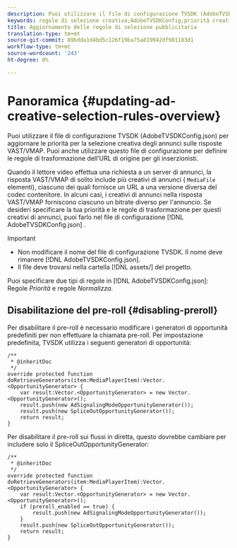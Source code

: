 ```yaml
---
description: Puoi utilizzare il file di configurazione TVSDK (AdobeTVSDKConfig.json) per aggiornare le priorità per la selezione creativa degli annunci sulle risposte VAST/VMAP. Puoi anche utilizzare questo file di configurazione per definire le regole di trasformazione dell’URL di origine per gli inserzionisti.
keywords: regole di selezione creativa;AdobeTVSDKConfig;priorità creative;regole di trasformazione
title: Aggiornamento delle regole di selezione pubblicitaria
translation-type: tm+mt
source-git-commit: 89bdda1d4bd5c126f19ba75a819942df901183d1
workflow-type: tm+mt
source-wordcount: '243'
ht-degree: 0%

---
```



# Panoramica {#updating-ad-creative-selection-rules-overview}

Puoi utilizzare il file di configurazione TVSDK (AdobeTVSDKConfig.json) per aggiornare le priorità per la selezione creativa degli annunci sulle risposte VAST/VMAP. Puoi anche utilizzare questo file di configurazione per definire le regole di trasformazione dell’URL di origine per gli inserzionisti.

Quando il lettore video effettua una richiesta a un server di annunci, la risposta VAST/VMAP di solito include più creativi di annunci ( `MediaFile` elementi), ciascuno dei quali fornisce un URL a una versione diversa del codec contenitore. In alcuni casi, i creativi di annunci nella risposta VAST/VMAP forniscono ciascuno un bitrate diverso per l&#39;annuncio. Se desideri specificare la tua priorità e le regole di trasformazione per questi creativi di annunci, puoi farlo nel file di configurazione [!DNL AdobeTVSDKConfig.json] .

>[!IMPORTANT]
>
>* Non modificare il nome del file di configurazione TVSDK. Il nome deve rimanere [!DNL AdobeTVSDKConfig.json].
>* Il file deve trovarsi nella cartella [!DNL assets/] del progetto.

>



Puoi specificare due tipi di regole in [!DNL AdobeTVSDKConfig.json]: Regole *Priorità* e regole *Normalizza*.

## Disabilitazione del pre-roll {#disabling-preroll}

Per disabilitare il pre-roll è necessario modificare i generatori di opportunità predefiniti per non effettuare la chiamata pre-roll. Per impostazione predefinita, TVSDK utilizza i seguenti generatori di opportunità:

```
/** 
 * @inheritDoc 
 */ 
override protected function doRetrieveGenerators(item:MediaPlayerItem):Vector.<OpportunityGenerator> { 
    var result:Vector.<OpportunityGenerator> = new Vector.<OpportunityGenerator>(); 
    result.push(new AdSignalingModeOpportunityGenerator()); 
    result.push(new SpliceOutOpportunityGenerator()); 
    return result; 
} 
```

Per disabilitare il pre-roll sui flussi in diretta, questo dovrebbe cambiare per includere solo il SpliceOutOpportunityGenerator:

```
/** 
 * @inheritDoc 
 */ 
override protected function doRetrieveGenerators(item:MediaPlayerItem):Vector.<OpportunityGenerator> { 
    var result:Vector.<OpportunityGenerator> = new Vector.<OpportunityGenerator>(); 
    if (preroll_enabled == true) { 
        result.push(new AdSignalingModeOpportunityGenerator()); 
    } 
    result.push(new SpliceOutOpportunityGenerator()); 
    return result; 
}
```


